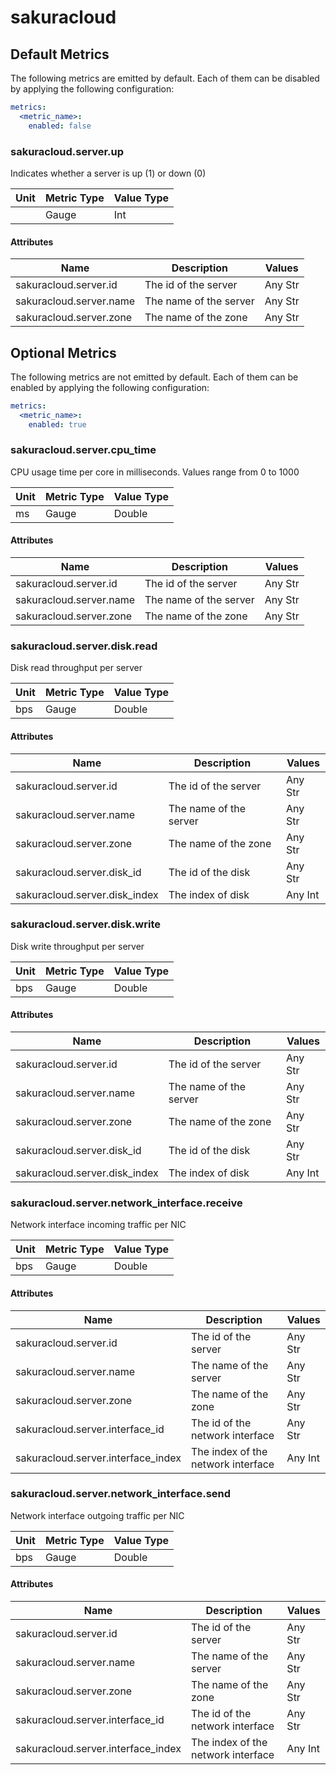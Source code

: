 [comment]: <> (Code generated by mdatagen. DO NOT EDIT.)

# sakuracloud

## Default Metrics

The following metrics are emitted by default. Each of them can be disabled by applying the following configuration:

```yaml
metrics:
  <metric_name>:
    enabled: false
```

### sakuracloud.server.up

Indicates whether a server is up (1) or down (0)

| Unit | Metric Type | Value Type |
| ---- | ----------- | ---------- |
|  | Gauge | Int |

#### Attributes

| Name | Description | Values |
| ---- | ----------- | ------ |
| sakuracloud.server.id | The id of the server | Any Str |
| sakuracloud.server.name | The name of the server | Any Str |
| sakuracloud.server.zone | The name of the zone | Any Str |

## Optional Metrics

The following metrics are not emitted by default. Each of them can be enabled by applying the following configuration:

```yaml
metrics:
  <metric_name>:
    enabled: true
```

### sakuracloud.server.cpu_time

CPU usage time per core in milliseconds. Values range from 0 to 1000

| Unit | Metric Type | Value Type |
| ---- | ----------- | ---------- |
| ms | Gauge | Double |

#### Attributes

| Name | Description | Values |
| ---- | ----------- | ------ |
| sakuracloud.server.id | The id of the server | Any Str |
| sakuracloud.server.name | The name of the server | Any Str |
| sakuracloud.server.zone | The name of the zone | Any Str |

### sakuracloud.server.disk.read

Disk read throughput per server

| Unit | Metric Type | Value Type |
| ---- | ----------- | ---------- |
| bps | Gauge | Double |

#### Attributes

| Name | Description | Values |
| ---- | ----------- | ------ |
| sakuracloud.server.id | The id of the server | Any Str |
| sakuracloud.server.name | The name of the server | Any Str |
| sakuracloud.server.zone | The name of the zone | Any Str |
| sakuracloud.server.disk_id | The id of the disk | Any Str |
| sakuracloud.server.disk_index | The index of disk | Any Int |

### sakuracloud.server.disk.write

Disk write throughput per server

| Unit | Metric Type | Value Type |
| ---- | ----------- | ---------- |
| bps | Gauge | Double |

#### Attributes

| Name | Description | Values |
| ---- | ----------- | ------ |
| sakuracloud.server.id | The id of the server | Any Str |
| sakuracloud.server.name | The name of the server | Any Str |
| sakuracloud.server.zone | The name of the zone | Any Str |
| sakuracloud.server.disk_id | The id of the disk | Any Str |
| sakuracloud.server.disk_index | The index of disk | Any Int |

### sakuracloud.server.network_interface.receive

Network interface incoming traffic per NIC

| Unit | Metric Type | Value Type |
| ---- | ----------- | ---------- |
| bps | Gauge | Double |

#### Attributes

| Name | Description | Values |
| ---- | ----------- | ------ |
| sakuracloud.server.id | The id of the server | Any Str |
| sakuracloud.server.name | The name of the server | Any Str |
| sakuracloud.server.zone | The name of the zone | Any Str |
| sakuracloud.server.interface_id | The id of the network interface | Any Str |
| sakuracloud.server.interface_index | The index of the network interface | Any Int |

### sakuracloud.server.network_interface.send

Network interface outgoing traffic per NIC

| Unit | Metric Type | Value Type |
| ---- | ----------- | ---------- |
| bps | Gauge | Double |

#### Attributes

| Name | Description | Values |
| ---- | ----------- | ------ |
| sakuracloud.server.id | The id of the server | Any Str |
| sakuracloud.server.name | The name of the server | Any Str |
| sakuracloud.server.zone | The name of the zone | Any Str |
| sakuracloud.server.interface_id | The id of the network interface | Any Str |
| sakuracloud.server.interface_index | The index of the network interface | Any Int |
